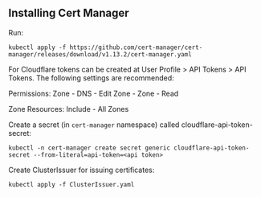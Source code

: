 ## Installing Cert Manager

Run:
```shell
kubectl apply -f https://github.com/cert-manager/cert-manager/releases/download/v1.13.2/cert-manager.yaml
```

For Cloudflare tokens can be created at User Profile > API Tokens > API Tokens. The following settings are recommended:

Permissions:
Zone - DNS - Edit
Zone - Zone - Read

Zone Resources:
Include - All Zones

Create a secret (in `cert-manager` namespace) called cloudflare-api-token-secret:
```shell
kubectl -n cert-manager create secret generic cloudflare-api-token-secret --from-literal=api-token=<api token>
```

Create ClusterIssuer for issuing certificates:
```shell
kubectl apply -f ClusterIssuer.yaml
```
